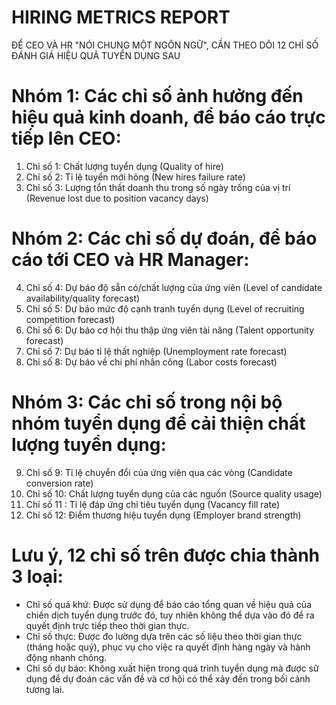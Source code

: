 # HIRING METRICS REPORT



ĐỂ CEO VÀ HR "NÓI CHUNG MỘT NGÔN NGỮ", CẦN THEO DÕI 12 CHỈ SỐ ĐÁNH GIÁ HIỆU QUẢ TUYỂN DỤNG SAU  

# Nhóm 1: Các chỉ số ảnh hưởng đến hiệu quả kinh doanh, để báo cáo trực tiếp lên CEO:
1. Chỉ số 1: Chất lượng tuyển dụng (Quality of hire)  
2. Chỉ số 2: Tỉ lệ tuyển mới hỏng (New hires failure rate)  
3. Chỉ số 3: Lượng tổn thất doanh thu trong số ngày trống của vị trí (Revenue lost due to position vacancy days)  

# Nhóm 2: Các chỉ số dự đoán, để báo cáo tới CEO và HR Manager:
4. Chỉ số 4: Dự báo độ sẵn có/chất lượng của ứng viên (Level of candidate availability/quality forecast)  
5. Chỉ số 5: Dự báo mức độ cạnh tranh tuyển dụng (Level of recruiting competition forecast)
6. Chỉ số 6: Dự báo cơ hội thu thập ứng viên tài năng (Talent opportunity forecast)
7. Chỉ số 7: Dự báo tỉ lệ thất nghiệp (Unemployment rate forecast)
8. Chỉ số 8: Dự báo về chi phí nhân công (Labor costs forecast)

# Nhóm 3: Các chỉ số trong nội bộ nhóm tuyển dụng để cải thiện chất lượng tuyển dụng:
9. Chỉ số 9: Tỉ lệ chuyển đổi của ứng viên qua các vòng (Candidate conversion rate)  
10. Chỉ số 10: Chất lượng tuyển dụng của các nguồn (Source quality usage)  
11. Chỉ số 11 : Tỉ lệ đáp ứng chỉ tiêu tuyển dụng (Vacancy fill rate)
12. Chỉ số 12: Điểm thương hiệu tuyển dụng (Employer brand strength)

# Lưu ý, 12 chỉ số trên được chia thành 3 loại:
- Chỉ số quá khứ: Được sử dụng để báo cáo tổng quan về hiệu quả của chiến dịch tuyển dụng trước đó, tuy nhiên không thể dựa vào đó để ra quyết định trực tiếp theo thời gian thực.
- Chỉ số thực: Được đo lường dựa trên các số liệu theo thời gian thực (tháng hoặc quý), phục vụ cho việc ra quyết định hàng ngày và hành động nhanh chóng.
- Chỉ số dự báo: Không xuất hiện trong quá trình tuyển dụng mà được sử dụng để dự đoán các vấn đề và cơ hội có thể xảy đến trong bối cảnh tương lai.



